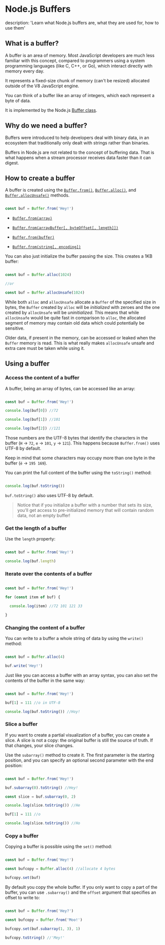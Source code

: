 





# Node.js Buffers

description: 'Learn what Node.js buffers are, what they are used for, how to use them'





## What is a buffer?



A buffer is an area of memory. Most JavaScript developers are much less familiar with this concept, compared to programmers using a system programming languages (like C, C++, or Go), which interact directly with memory every day.



It represents a fixed-size chunk of memory (can't be resized) allocated outside of the V8 JavaScript engine.



You can think of a buffer like an array of integers, which each represent a byte of data.



It is implemented by the Node.js [Buffer class](https://nodejs.org/api/buffer.html).



## Why do we need a buffer?



Buffers were introduced to help developers deal with binary data, in an ecosystem that traditionally only dealt with strings rather than binaries.



Buffers in Node.js are not related to the concept of buffering data. That is what happens when a stream processor receives data faster than it can digest.



## How to create a buffer



A buffer is created using the [`Buffer.from()`](https://nodejs.org/api/buffer.html#buffer_buffer_from_buffer_alloc_and_buffer_allocunsafe), [`Buffer.alloc()`](https://nodejs.org/api/buffer.html#buffer_class_method_buffer_alloc_size_fill_encoding), and [`Buffer.allocUnsafe()`](https://nodejs.org/api/buffer.html#buffer_class_method_buffer_allocunsafe_size) methods.



```js

const buf = Buffer.from('Hey!')

```

* [`Buffer.from(array)`](https://nodejs.org/api/buffer.html#buffer_class_method_buffer_from_array)

* [`Buffer.from(arrayBuffer[, byteOffset[, length]])`](https://nodejs.org/api/buffer.html#buffer_class_method_buffer_from_arraybuffer_byteoffset_length)

* [`Buffer.from(buffer)`](https://nodejs.org/api/buffer.html#buffer_class_method_buffer_from_buffer)

* [`Buffer.from(string[, encoding])`](https://nodejs.org/api/buffer.html#buffer_class_method_buffer_from_string_encoding)



You can also just initialize the buffer passing the size. This creates a 1KB buffer:



```js

const buf = Buffer.alloc(1024)

//or

const buf = Buffer.allocUnsafe(1024)

```



While both `alloc` and `allocUnsafe` allocate a `Buffer` of the specified size in bytes, the `Buffer` created by `alloc` will be _initialized_ with zeroes and the one created by `allocUnsafe` will be _uninitialized_. This means that while `allocUnsafe` would be quite fast in comparison to `alloc`, the allocated segment of memory may contain old data which could potentially be sensitive.



Older data, if present in the memory, can be accessed or leaked when the `Buffer` memory is read. This is what really makes `allocUnsafe` unsafe and extra care must be taken while using it.



## Using a buffer



### Access the content of a buffer



A buffer, being an array of bytes, can be accessed like an array:



```js

const buf = Buffer.from('Hey!')

console.log(buf[0]) //72

console.log(buf[1]) //101

console.log(buf[2]) //121

```



Those numbers are the UTF-8 bytes that identify the characters in the buffer (`H` → `72`, `e` → `101`, `y` → `121`). This happens because `Buffer.from()` uses UTF-8 by default.

Keep in mind that some characters may occupy more than one byte in the buffer (`é` → `195 169`).



You can print the full content of the buffer using the `toString()` method:



```js

console.log(buf.toString())

```



`buf.toString()` also uses UTF-8 by default.



> Notice that if you initialize a buffer with a number that sets its size, you'll get access to pre-initialized memory that will contain random data, not an empty buffer!



### Get the length of a buffer



Use the `length` property:



```js

const buf = Buffer.from('Hey!')

console.log(buf.length)

```



### Iterate over the contents of a buffer



```js

const buf = Buffer.from('Hey!')

for (const item of buf) {

  console.log(item) //72 101 121 33

}

```



### Changing the content of a buffer



You can write to a buffer a whole string of data by using the `write()` method:



```js

const buf = Buffer.alloc(4)

buf.write('Hey!')

```



Just like you can access a buffer with an array syntax, you can also set the contents of the buffer in the same way:



```js

const buf = Buffer.from('Hey!')

buf[1] = 111 //o in UTF-8

console.log(buf.toString()) //Hoy!

```



### Slice a buffer



If you want to create a partial visualization of a buffer, you can create a slice. A slice is not a copy: the original buffer is still the source of truth. If that changes, your slice changes.



Use the `subarray()` method to create it. The first parameter is the starting position, and you can specify an optional second parameter with the end position:



```js

const buf = Buffer.from('Hey!')

buf.subarray(0).toString() //Hey!

const slice = buf.subarray(0, 2)

console.log(slice.toString()) //He

buf[1] = 111 //o

console.log(slice.toString()) //Ho

```



### Copy a buffer



Copying a buffer is possible using the `set()` method:



```js

const buf = Buffer.from('Hey!')

const bufcopy = Buffer.alloc(4) //allocate 4 bytes

bufcopy.set(buf)

```



By default you copy the whole buffer. If you only want to copy a part of the buffer, you can use `.subarray()` and the `offset` argument that specifies an offset to write to:



```js

const buf = Buffer.from('Hey?')

const bufcopy = Buffer.from('Moo!')

bufcopy.set(buf.subarray(1, 3), 1)

bufcopy.toString() //'Mey!'

```

